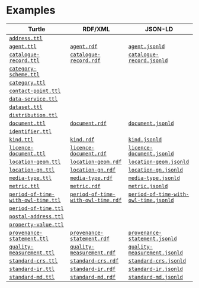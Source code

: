 <h1>Examples</h1>
<table>
<thead>
<tr>
<th>Turtle</th>
<th>RDF/XML</th>
<th>JSON-LD</th>
</tr>
</thead>
<tbody>
<tr>
<td><a href="./address.ttl"><code>address.ttl</code></a></td>
</tr>
<tr>
<td><a href="./agent.ttl"><code>agent.ttl</code></a></td>
<td><a href="./agent.rdf"><code>agent.rdf</code></a></td>
<td><a href="./agent.jsonld"><code>agent.jsonld</code></a></td>
</tr>

<tr>
<td><a href="./catalogue-record.ttl"><code>catalogue-record.ttl</code></a></td>
<td><a href="./catalogue-record.rdf"><code>catalogue-record.rdf</code></a></td>
<td><a href="./catalogue-record.jsonld"><code>catalogue-record.jsonld</code></a></td>
</tr>
<tr>
<td><a href="./category-scheme.ttl"><code>category-scheme.ttl</code></a></td>
</tr>
<tr>
<td><a href="./category.ttl"><code>category.ttl</code></a></td>
</tr>
<tr>
<td><a href="./contact-point.ttl"><code>contact-point.ttl</code></a></td>
</tr>
<tr>
<td><a href="./data-service.ttl"><code>data-service.ttl</code></a></td>
</tr>
<tr>
<td><a href="./dataset.ttl"><code>dataset.ttl</code></a></td>
</tr>
<tr>
<td><a href="./distribution.ttl"><code>distribution.ttl</code></a></td>
</tr>
<tr>
<td><a href="./document.ttl"><code>document.ttl</code></a></td>
<td><a href="./document.rdf"><code>document.rdf</code></a></td>
<td><a href="./document.jsonld"><code>document.jsonld</code></a></td>
</tr>
<tr>
<td><a href="./identifier.ttl"><code>identifier.ttl</code></a></td>
</tr>
<tr>
<td><a href="./kind.ttl"><code>kind.ttl</code></a></td>
<td><a href="./kind.rdf"><code>kind.rdf</code></a></td>
<td><a href="./kind.jsonld"><code>kind.jsonld</code></a></td>
</tr>
<tr>
<td><a href="./licence-document.ttl"><code>licence-document.ttl</code></a></td>
<td><a href="./licence-document.rdf"><code>licence-document.rdf</code></a></td>
<td><a href="./licence-document.jsonld"><code>licence-document.jsonld</code></a></td>
</tr>
<tr>
<td><a href="./location-geom.ttl"><code>location-geom.ttl</code></a></td>
<td><a href="./location-geom.rdf"><code>location-geom.rdf</code></a></td>
<td><a href="./location-geom.jsonld"><code>location-geom.jsonld</code></a></td>
</tr>
<tr>
<td><a href="./location-gn.ttl"><code>location-gn.ttl</code></a></td>
<td><a href="./location-gn.rdf"><code>location-gn.rdf</code></a></td>
<td><a href="./location-gn.jsonld"><code>location-gn.jsonld</code></a></td>
</tr>
<tr>
<td><a href="./media-type.ttl"><code>media-type.ttl</code></a></td>
<td><a href="./media-type.rdf"><code>media-type.rdf</code></a></td>
<td><a href="./media-type.jsonld"><code>media-type.jsonld</code></a></td>
</tr>
<tr>
<td><a href="./metric.ttl"><code>metric.ttl</code></a></td>
<td><a href="./metric.rdf"><code>metric.rdf</code></a></td>
<td><a href="./metric.jsonld"><code>metric.jsonld</code></a></td>
</tr>
<tr>
<td><a href="./period-of-time-with-owl-time.ttl"><code>period-of-time-with-owl-time.ttl</code></a></td>
<td><a href="./period-of-time-with-owl-time.rdf"><code>period-of-time-with-owl-time.rdf</code></a></td>
<td><a href="./period-of-time-with-owl-time.jsonld"><code>period-of-time-with-owl-time.jsonld</code></a></td>
</tr>
<tr>
<td><a href="./period-of-time.ttl"><code>period-of-time.ttl</code></a></td>
</tr>
<tr>
<td><a href="./postal-address.ttl"><code>postal-address.ttl</code></a></td>
</tr>
<tr>
<td><a href="./property-value.ttl"><code>property-value.ttl</code></a></td>
</tr>
<tr>
<td><a href="./provenance-statement.ttl"><code>provenance-statement.ttl</code></a></td>
<td><a href="./provenance-statement.rdf"><code>provenance-statement.rdf</code></a></td>
<td><a href="./provenance-statement.jsonld"><code>provenance-statement.jsonld</code></a></td>
</tr>
<tr>
<td><a href="./quality-measurement.ttl"><code>quality-measurement.ttl</code></a></td>
<td><a href="./quality-measurement.rdf"><code>quality-measurement.rdf</code></a></td>
<td><a href="./quality-measurement.jsonld"><code>quality-measurement.jsonld</code></a></td>
</tr>
<tr>
<td><a href="./standard-crs.ttl"><code>standard-crs.ttl</code></a></td>
<td><a href="./standard-crs.rdf"><code>standard-crs.rdf</code></a></td>
<td><a href="./standard-crs.jsonld"><code>standard-crs.jsonld</code></a></td>
</tr>
<tr>
<td><a href="./standard-ir.ttl"><code>standard-ir.ttl</code></a></td>
<td><a href="./standard-ir.rdf"><code>standard-ir.rdf</code></a></td>
<td><a href="./standard-ir.jsonld"><code>standard-ir.jsonld</code></a></td>
</tr>
<tr>
<td><a href="./standard-md.ttl"><code>standard-md.ttl</code></a></td>
<td><a href="./standard-md.rdf"><code>standard-md.rdf</code></a></td>
<td><a href="./standard-md.jsonld"><code>standard-md.jsonld</code></a></td>
</tr>
</tbody>
</table>
